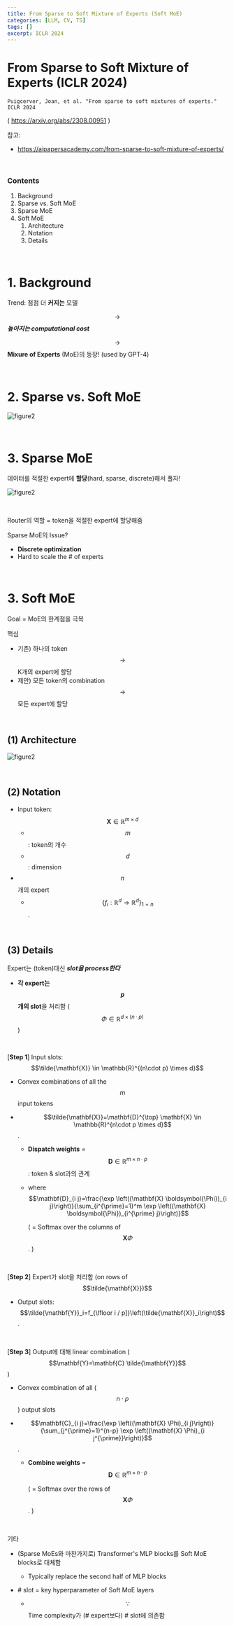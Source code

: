 ```yaml
---
title: From Sparse to Soft Mixture of Experts (Soft MoE)
categories: [LLM, CV, TS]
tags: []
excerpt: ICLR 2024
---
```


<script src="https://cdn.mathjax.org/mathjax/latest/MathJax.js?config=TeX-AMS-MML_HTMLorMML" type="text/javascript"></script>

# From Sparse to Soft Mixture of Experts (ICLR 2024)

```
Puigcerver, Joan, et al. "From sparse to soft mixtures of experts." ICLR 2024
```

( https://arxiv.org/abs/2308.00951 )

참고: 

- https://aipapersacademy.com/from-sparse-to-soft-mixture-of-experts/

<br>

### Contents

1. Background
2. Sparse vs. Soft MoE
3. Sparse MoE
4. Soft MoE
   1. Architecture
   2. Notation
   3. Details

<br>

# 1. Background

Trend: 점점 더 **커지는** 모델

$$\rightarrow$$ ***높아지는 computational cost***

$$\rightarrow$$ **Mixure of Experts** (MoE)의 등장! (used by GPT-4)

<br>

# 2. Sparse vs. Soft MoE

![figure2](/assets/img/llm/img91.png)

<br>

# 3. Sparse MoE

데이터를 적절한 expert에 **할당**(hard, sparse, discrete)해서 풀자!

![figure2](/assets/img/llm/img90.png)

<br>

Router의 역할 = token을 적절한 expert에 할당해줌

Sparse MoE의 Issue?

- **Discrete optimization**
- Hard to scale the \# of experts

<br>

# 3. Soft MoE

Goal = MoE의 한계점을 극복

핵심 

- 기존) 하나의 token $$\rightarrow$$ K개의 expert에 할당
- 제안) 모든 token의 combination $$\rightarrow$$ 모든 expert에 할당

<br>

## (1) Architecture

![figure2](/assets/img/llm/img92.png)

<br>

## (2) Notation

- Input token: $$\mathbf{X} \in \mathbb{R}^{m \times d}$$
  - $$m$$: token의 개수
  - $$d$$: dimension
- $$n$$개의 expert
  - $$\left\{f_i: \mathbb{R}^d \rightarrow \mathbb{R}^d\right\}_{1=n}$$.

<br>

## (3) Details

Expert는 (token)대신 ***slot을 process한다***

- **각 expert는 $$p$$개의 slot**을 처리함 ($$\Phi \in \mathbb{R}^{d \times(n \cdot p)}$$)

<br>

[**Step 1**] Input slots: $$\tilde{\mathbf{X}} \in \mathbb{R}^{(n\cdot p) \times d}$$ 

- Convex combinations of all the $$m$$ input tokens

- $$\tilde{\mathbf{X}}=\mathbf{D}^{\top} \mathbf{X} \in \mathbb{R}^{n\cdot p \times d}$$.

  - **Dispatch weights** = $$\mathbf{D} \in \mathbb{R}^{m\times n\cdot p}$$: token & slot과의 관계

  - where $$\mathbf{D}_{i j}=\frac{\exp \left((\mathbf{X} \boldsymbol{\Phi})_{i j}\right)}{\sum_{i^{\prime}=1}^m \exp \left((\mathbf{X} \boldsymbol{\Phi})_{i^{\prime} j}\right)}$$

    ( = Softmax over the columns of $$\mathbf{X} \Phi$$. )

<br>

[**Step 2**] Expert가 slot을 처리함 (on rows of $$\tilde{\mathbf{X}})$$

- Output slots: $$\tilde{\mathbf{Y}}_i=f_{\lfloor i / p]}\left(\tilde{\mathbf{X}}_i\right)$$.

<br>

[**Step 3**] Output에 대해 linear combination ($$\mathbf{Y}=\mathbf{C} \tilde{\mathbf{Y}}$$)

- Convex combination of all ( $$n \cdot p$$ ) output slots

- $$\mathbf{C}_{i j}=\frac{\exp \left((\mathbf{X} \Phi)_{i j}\right)}{\sum_{j^{\prime}=1}^{n-p} \exp \left((\mathbf{X} \Phi)_{i j^{\prime}}\right)}$$.

  - **Combine weights** = $$\mathbf{D} \in \mathbb{R}^{m\times n\cdot p}$$

    ( = Softmax over the rows of $$\mathbf{X} \Phi$$. )

<br>

기타

- (Sparse MoEs와 마찬가지로) Transformer's MLP blocks를 Soft MoE blocks로 대체함
  - Typically replace the second half of MLP blocks

- \# slot = key hyperparameter of Soft MoE layers
  - $$\because$$ Time complexity가 (\# expert보다) \# slot에 의존함
